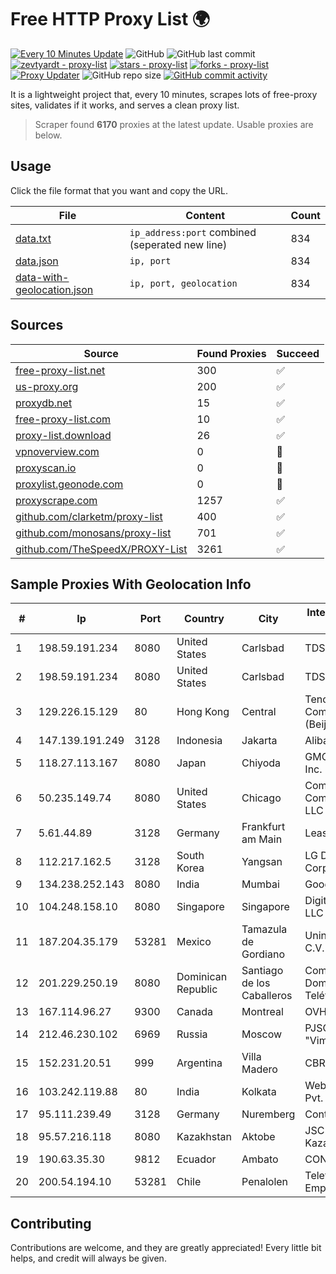 
# Free HTTP Proxy List 🌍

[![Every 10 Minutes Update](https://github.com/mertguvencli/http-proxy-list/actions/workflows/main.yml/badge.svg?branch=main)](https://github.com/mertguvencli/http-proxy-list/actions/workflows/main.yml)
![GitHub](https://img.shields.io/github/license/mertguvencli/http-proxy-list)
![GitHub last commit](https://img.shields.io/github/last-commit/mertguvencli/http-proxy-list)
[![zevtyardt - proxy-list](https://img.shields.io/static/v1?label=zevtyardt&message=proxy-list&color=blue&logo=github)](https://github.com/zevtyardt/proxy-list "Go to GitHub repo")
[![stars - proxy-list](https://img.shields.io/github/stars/zevtyardt/proxy-list?style=social)](https://github.com/zevtyardt/proxy-list)
[![forks - proxy-list](https://img.shields.io/github/forks/zevtyardt/proxy-list?style=social)](https://github.com/zevtyardt/proxy-list)
[![Proxy Updater](https://github.com/zevtyardt/proxy-list/workflows/Proxy%20Updater/badge.svg)](https://github.com/zevtyardt/proxy-list/actions?query=workflow:"Proxy+Updater")
![GitHub repo size](https://img.shields.io/github/repo-size/zevtyardt/proxy-list)
[![GitHub commit activity](https://img.shields.io/github/commit-activity/m/zevtyardt/proxy-list?logo=commits)](https://github.com/zevtyardt/proxy-list/commits/main)

It is a lightweight project that, every 10 minutes, scrapes lots of free-proxy sites, validates if it works, and serves a clean proxy list.

> Scraper found **6170** proxies at the latest update. Usable proxies are below.

## Usage

Click the file format that you want and copy the URL.

|File|Content|Count|
|----|-------|-----|
|[data.txt](https://raw.githubusercontent.com/mertguvencli/http-proxy-list/main/proxy-list/data.txt)|`ip_address:port` combined (seperated new line)|834|
|[data.json](https://raw.githubusercontent.com/mertguvencli/http-proxy-list/main/proxy-list/data.json)|`ip, port`|834|
|[data-with-geolocation.json](https://raw.githubusercontent.com/mertguvencli/http-proxy-list/main/proxy-list/data-with-geolocation.json)|`ip, port, geolocation`|834|

## Sources

|Source|Found Proxies|Succeed|
|------|-------------|-------|
|[free-proxy-list.net](https://free-proxy-list.net)|300|✅|
|[us-proxy.org](https://www.us-proxy.org)|200|✅|
|[proxydb.net](http://proxydb.net)|15|✅|
|[free-proxy-list.com](https://free-proxy-list.com/?page=&port=&type%5B%5D=http&type%5B%5D=https&up_time=0&search=Search)|10|✅|
|[proxy-list.download](https://www.proxy-list.download/HTTP)|26|✅|
|[vpnoverview.com](https://vpnoverview.com/privacy/anonymous-browsing/free-proxy-servers)|0|🚫|
|[proxyscan.io](https://www.proxyscan.io)|0|🚫|
|[proxylist.geonode.com](https://proxylist.geonode.com/api/proxy-list?limit=300&page=1&sort_by=lastChecked&sort_type=desc&protocols=http,https)|0|🚫|
|[proxyscrape.com](https://api.proxyscrape.com/v2/?request=displayproxies&protocol=http&timeout=10000&country=all&ssl=all&anonymity=all)|1257|✅|
|[github.com/clarketm/proxy-list](https://raw.githubusercontent.com/clarketm/proxy-list/master/proxy-list-raw.txt)|400|✅|
|[github.com/monosans/proxy-list](https://raw.githubusercontent.com/monosans/proxy-list/main/proxies/http.txt)|701|✅|
|[github.com/TheSpeedX/PROXY-List](https://raw.githubusercontent.com/TheSpeedX/PROXY-List/master/http.txt)|3261|✅|


## Sample Proxies With Geolocation Info

|#|Ip|Port|Country|City|Internet Service Provider|
|-|--|----|-------|----|-------------------------|
|1|198.59.191.234|8080|United States|Carlsbad|TDS TELECOM|
|2|198.59.191.234|8080|United States|Carlsbad|TDS TELECOM|
|3|129.226.15.129|80|Hong Kong|Central|Tencent Cloud Computing (Beijing) Co|
|4|147.139.191.249|3128|Indonesia|Jakarta|Alibaba.com LLC|
|5|118.27.113.167|8080|Japan|Chiyoda|GMO Internet, Inc.|
|6|50.235.149.74|8080|United States|Chicago|Comcast Cable Communications, LLC|
|7|5.61.44.89|3128|Germany|Frankfurt am Main|LeaseWeb DE|
|8|112.217.162.5|3128|South Korea|Yangsan|LG DACOM Corporation|
|9|134.238.252.143|8080|India|Mumbai|Google LLC|
|10|104.248.158.10|8080|Singapore|Singapore|DigitalOcean, LLC|
|11|187.204.35.179|53281|Mexico|Tamazula de Gordiano|Uninet S.A. de C.V.|
|12|201.229.250.19|8080|Dominican Republic|Santiago de los Caballeros|Compañía Dominicana de Teléfonos S. A.|
|13|167.114.96.27|9300|Canada|Montreal|OVH SAS|
|14|212.46.230.102|6969|Russia|Moscow|PJSC "Vimpelcom"|
|15|152.231.20.51|999|Argentina|Villa Madero|CBRNET|
|16|103.242.119.88|80|India|Kolkata|Web Werks India Pvt. Ltd.|
|17|95.111.239.49|3128|Germany|Nuremberg|Contabo GmbH|
|18|95.57.216.118|8080|Kazakhstan|Aktobe|JSC Kazakhtelecom|
|19|190.63.35.30|9812|Ecuador|Ambato|CONECEL|
|20|200.54.194.10|53281|Chile|Penalolen|Telefonica Empresas|



## Contributing

Contributions are welcome, and they are greatly appreciated! Every
little bit helps, and credit will always be given.

